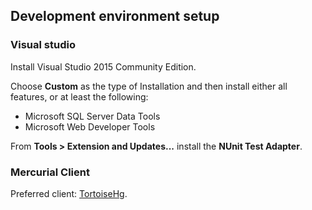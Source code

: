 ## Development environment setup

### Visual studio

Install Visual Studio 2015 Community Edition. 

Choose **Custom** as the type of Installation and then install either all features, or at least the following:

- Microsoft SQL Server Data Tools
- Microsoft Web Developer Tools

From **Tools > Extension and Updates...** install the
**NUnit Test Adapter**.
### Mercurial Client

Preferred client: [TortoiseHg](http://tortoisehg.bitbucket.org/).
